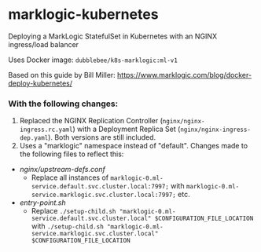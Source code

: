 # marklogic-kubernetes
Deploying a MarkLogic StatefulSet in Kubernetes with an NGINX ingress/load balancer

Uses Docker image: `dubblebee/k8s-marklogic:ml-v1`


Based on this guide by Bill Miller: https://www.marklogic.com/blog/docker-deploy-kubernetes/ 

### With the following changes:
1. Replaced the NGINX Replication Controller (`nginx/nginx-ingress.rc.yaml`) with a Deployment Replica Set (`nginx/nginx-ingress-dep.yaml`). Both versions are still included.
2. Uses a "marklogic" namespace instead of "default". Changes made to the following files to reflect this:
  * _nginx/upstream-defs.conf_
    - Replace all instances of `marklogic-0.ml-service.default.svc.cluster.local:7997;` with `marklogic-0.ml-service.marklogic.svc.cluster.local:7997;` etc.
  * _entry-point.sh_
    - Replace `./setup-child.sh "marklogic-0.ml-service.default.svc.cluster.local" $CONFIGURATION_FILE_LOCATION` with `./setup-child.sh "marklogic-0.ml-service.marklogic.svc.cluster.local" $CONFIGURATION_FILE_LOCATION`
